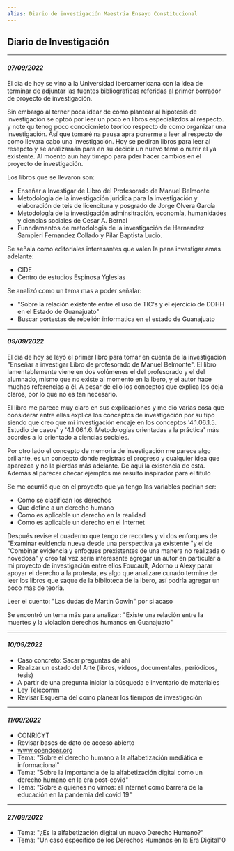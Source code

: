 ```yaml
---
alias: Diario de investigación Maestria Ensayo Constitucional
---
```


## Diario de Investigación
---

#### _07/09/2022_
 El día de hoy se vino a la Universidad iberoamericana con la idea de terminar de adjuntar las fuentes bibliograficas referidas al primer borrador de proyecto de investigación.

Sin embargo al terner poca idear de como plantear al hipotesis de investigación se optoó por leer un poco en libros especializdos al respecto. y note qu tenog poco conocicmieto teorico respecto de como organizar una investigación. Así que tomaré na pausa apra ponerme a leer al respecto de como llevara  cabo una investigación. Hoy se pediran libros para leer al resepcto y se analizaraán para en su decidir un nuevo tema o nutrir el ya existente. Al moento aun hay timepo para pder hacer cambios en el proyecto de investigación.

Los libros que se llevaron son: 
- Enseñar a Investigar de Libro del Profesorado de Manuel Belmonte
- Metodologia de la investigación juridica para la investigación y elaboración de teis de licencitura y posgrado de Jorge Olvera García
-  Metodología de la investigación adminsitración, economía, humanidades y ciencias sociales  de Cesar A. Bernal
-  Funndamentos de metodología de la investigación de Hernandez Sampieri Fernandez Collado y Pilar Baptista Lucio.

Se señala como editoriales interesantes que valen la pena investigar amas adelante:
- CIDE
- Centro de estudios Espinosa Yglesias

Se analizó como un tema mas a poder señalar:
- "Sobre la relación existente entre el uso de TIC's y el ejercicio de DDHH en el Estado de Guanajuato"
- Buscar portestas de rebelión informatica en el estado de Guanajuato

---

#### _09/09/2022_

El día de hoy se leyó el primer libro para tomar en cuenta de la investigación "Enseñar a investigar Libro de profesorado de Manuel Belmonte". El libro lamentablemente viene en dos volúmenes el del profesorado y el del alumnado, mismo que no existe al momento en la Ibero, y el autor hace muchas referencias a él. A pesar de ello los conceptos que explica los deja claros, por lo que no es tan necesario. 

El libro me parece muy claro en sus explicaciones y me dio varias cosa que considerar entre ellas explica los conceptos de investigación por su tipo siendo que creo que mi investigación encaje en los conceptos '4.1.06.1.5. Estudio de casos' y '4.1.06.1.6.  Metodologías orientadas a la práctica' más acordes a lo orientado a ciencias sociales.

Por otro lado el concepto de memoria de investigación me parece algo brillante, es un concepto donde registras el progreso y cualquier idea que aparezca y no la pierdas más adelante.  De aquí la existencia de esta. Además al parecer checar ejemplos me resulto inspirador para el titulo

Se me ocurrió que en el proyecto que ya tengo las variables podrían ser:
- Como se clasifican los derechos
- Que define a  un derecho humano
- Como es aplicable un derecho en la realidad
- Como es aplicable un derecho en el Internet

Después revise el cuaderno que tengo de recortes y vi dos enforques de "Examinar evidencia nueva desde una perspectiva ya existente "y el de "Combinar evidencia y enfoques prexistentes de una manera no realizada o novedosa" y creo tal vez sería interesante agregar un autor en particular a mi proyecto de investigación entre ellos Foucault, Adorno u Alexy parar apoyar el derecho a la protesta, es algo que analizare cunado termine de leer los libros que saque de la biblioteca de la Ibero, así podría agregar un poco más de teoría.

Leer el cuento: "Las dudas de Martin Gowin" por si acaso

Se encontró un tema más para analizar:
"Existe una relación entre la muertes y la violación derechos humanos en Guanajuato"

---

#### _10/09/2022_

- Caso concreto: Sacar preguntas de ahí
- Realizar un estado del Arte (libros, videos, documentales, periódicos, tesis)
- A partir de una pregunta iniciar la búsqueda e inventario de materiales
- Ley Telecomm
- Revisar Esquema del como planear los tiempos de investigación

---

#### _11/09/2022_

- CONRICYT
- Revisar bases de dato de acceso abierto
- www.opendoar.org
- Tema: "Sobre el derecho humano a la alfabetización mediática e informacional"
- Tema: "Sobre la importancia de la alfabetización digital como un derecho humano en la era post-covid"
- Tema: "Sobre a quienes no vimos: el internet como barrera de la educación en la pandemia del covid 19"

---

#### _27/09/2022_

- Tema: "¿Es la alfabetización digital un nuevo Derecho Humano?"
- Tema: "Un caso especifico de los Derechos Humanos en la Era Digital"0

